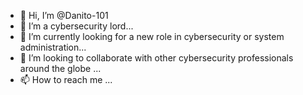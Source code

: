 - 👋 Hi, I’m @Danito-101
- 👀 I’m a cybersecurity lord...
- 🌱 I’m currently looking for a new role in cybersecurity or system administration...
- 💞️ I’m looking to collaborate with other cybersecurity professionals around the globe ...
- 📫 How to reach me ...

<!---
Danito-101/Danito-101 is a ✨ special ✨ repository because its `README.md` (this file) appears on your GitHub profile.
You can click the Preview link to take a look at your changes.
--->
